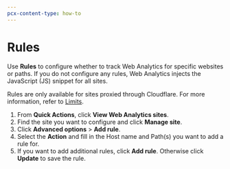 ```yaml
---
pcx-content-type: how-to
---
```


# Rules

Use **Rules** to configure whether to track Web Analytics for specific websites or paths. If you do not configure any rules, Web Analytics injects the JavaScript (JS) snippet for all sites.

Rules are only available for sites proxied through Cloudflare. For more information, refer to [Limits](/web-analytics/understanding-web-analytics/limits/).

1.  From **Quick Actions**, click **View Web Analytics sites**.
2.  Find the site you want to configure and click **Manage site**.
3.  Click **Advanced options** > **Add rule**.
4.  Select the **Action** and fill in the Host name and Path(s) you want to add a rule for.
5.  If you want to add additional rules, click **Add rule**. Otherwise click **Update** to save the rule.
